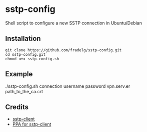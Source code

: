 # sstp-config

Shell script to configure a new SSTP connection in Ubuntu/Debian

## Installation

```
git clone https://github.com/fradelg/sstp-config.git
cd sstp-config.git
chmod u+x sstp-config.sh
```

## Example

./sstp-config.sh connection username password vpn.serv.er path_to_the_ca.crt


## Credits

- [sstp-client](http://sstp-client.sourceforge.net)
- [PPA for sstp-client](https://launchpad.net/~eivnaes/+archive/ubuntu/network-manager-sstp)
